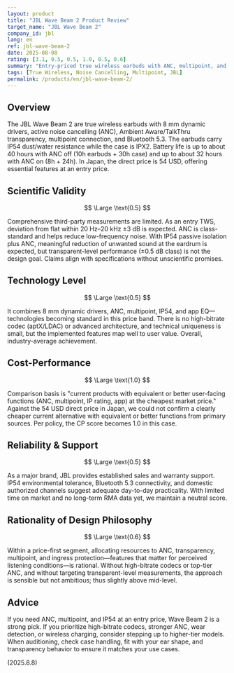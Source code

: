 ```yaml
---
layout: product
title: "JBL Wave Beam 2 Product Review"
target_name: "JBL Wave Beam 2"
company_id: jbl
lang: en
ref: jbl-wave-beam-2
date: 2025-08-08
rating: [3.1, 0.5, 0.5, 1.0, 0.5, 0.6]
summary: "Entry-priced true wireless earbuds with ANC, multipoint, and IP54; strong on practical features and pricing."
tags: [True Wireless, Noise Cancelling, Multipoint, JBL]
permalink: /products/en/jbl-wave-beam-2/
---
```


## Overview

The JBL Wave Beam 2 are true wireless earbuds with 8 mm dynamic drivers, active noise cancelling (ANC), Ambient Aware/TalkThru transparency, multipoint connection, and Bluetooth 5.3. The earbuds carry IP54 dust/water resistance while the case is IPX2. Battery life is up to about 40 hours with ANC off (10h earbuds + 30h case) and up to about 32 hours with ANC on (8h + 24h). In Japan, the direct price is 54 USD, offering essential features at an entry price.

## Scientific Validity

$$ \Large \text{0.5} $$

Comprehensive third-party measurements are limited. As an entry TWS, deviation from flat within 20 Hz–20 kHz ±3 dB is expected. ANC is class-standard and helps reduce low-frequency noise. With IP54 passive isolation plus ANC, meaningful reduction of unwanted sound at the eardrum is expected, but transparent-level performance (±0.5 dB class) is not the design goal. Claims align with specifications without unscientific promises.

## Technology Level

$$ \Large \text{0.5} $$

It combines 8 mm dynamic drivers, ANC, multipoint, IP54, and app EQ—technologies becoming standard in this price band. There is no high-bitrate codec (aptX/LDAC) or advanced architecture, and technical uniqueness is small, but the implemented features map well to user value. Overall, industry-average achievement.

## Cost-Performance

$$ \Large \text{1.0} $$

Comparison basis is "current products with equivalent or better user-facing functions (ANC, multipoint, IP rating, app) at the cheapest market price." Against the 54 USD direct price in Japan, we could not confirm a clearly cheaper current alternative with equivalent or better functions from primary sources. Per policy, the CP score becomes 1.0 in this case.

## Reliability & Support

$$ \Large \text{0.5} $$

As a major brand, JBL provides established sales and warranty support. IP54 environmental tolerance, Bluetooth 5.3 connectivity, and domestic authorized channels suggest adequate day-to-day practicality. With limited time on market and no long-term RMA data yet, we maintain a neutral score.

## Rationality of Design Philosophy

$$ \Large \text{0.6} $$

Within a price-first segment, allocating resources to ANC, transparency, multipoint, and ingress protection—features that matter for perceived listening conditions—is rational. Without high-bitrate codecs or top-tier ANC, and without targeting transparent-level measurements, the approach is sensible but not ambitious; thus slightly above mid-level.

## Advice

If you need ANC, multipoint, and IP54 at an entry price, Wave Beam 2 is a strong pick. If you prioritize high-bitrate codecs, stronger ANC, wear detection, or wireless charging, consider stepping up to higher-tier models. When auditioning, check case handling, fit with your ear shape, and transparency behavior to ensure it matches your use cases.

(2025.8.8)
